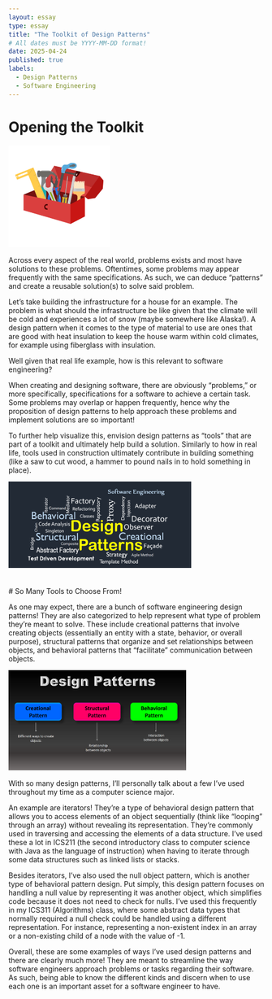 ```yaml
---
layout: essay
type: essay
title: "The Toolkit of Design Patterns"
# All dates must be YYYY-MM-DD format!
date: 2025-04-24
published: true
labels:
  - Design Patterns
  - Software Engineering
---
```



# Opening the Toolkit
<div>
<img width="200px" class="rounded float-start" src="../img/design-patterns/toolbox.png">
</div>

Across every aspect of the real world, problems exists and most have solutions to these problems. Oftentimes, some problems may appear frequently with the same specifications. As such, we can deduce “patterns” and create a reusable solution(s) to solve said problem. 

Let’s take building the infrastructure for a house for an example. The problem is what should the infrastructure be like given that the climate will be cold and experiences a lot of snow (maybe somewhere like Alaska!). A design pattern when it comes to the type of material to use are ones that are good with heat insulation to keep the house warm within cold climates, for example using fiberglass with insulation.

Well given that real life example, how is this relevant to software engineering?

When creating and designing software, there are obviously “problems,” or more specifically, specifications for a software to achieve a certain task. Some problems may overlap or happen frequently, hence why the proposition of design patterns to help approach these problems and implement solutions are so important! 

To further help visualize this, envision design patterns as “tools” that are part of a toolkit and ultimately help build a solution. Similarly to how in real life, tools used in construction ultimately contribute in building something (like a saw to cut wood, a hammer to pound nails in to hold something in place).


<div class="text-center">
<img width="360px" height="170px" class="img-fluid" src="../img/design-patterns/design-patterns.png">
</div>
<br>
<br>
# So Many Tools to Choose From!

As one may expect, there are a bunch of software engineering design patterns! They are also categorized to help represent what type of problem they’re meant to solve. These include creational patterns that involve creating objects (essentially an entity with a state, behavior, or overall purpose), structural patterns that organize and set relationships between objects, and behavioral patterns that “facilitate” communication between objects.

<div class="text-center p-4">
  <img width="350px" height="197px" class="img-fluid" src="../img/design-patterns/design-pattern-types.png">
</div>

With so many design patterns, I’ll personally talk about a few I’ve used throughout my time as a computer science major.

An example are iterators! They’re a type of behavioral design pattern that allows you to access elements of an object sequentially (think like “looping” through an array) without revealing its representation. They’re commonly used in traversing and accessing the elements of a data structure. I’ve used these a lot in ICS211 (the second introductory class to computer science with Java as the language of instruction) when having to iterate through some data structures such as linked lists or stacks. 

Besides iterators, I’ve also used the null object pattern, which is another type of behavioral pattern design. Put simply, this design pattern focuses on handling a null value by representing it was another object, which simplifies code because it does not need to check for nulls. I’ve used this frequently in my ICS311 (Algorithms) class, where some abstract data types that normally required a null check could be handled using a different representation. For instance, representing a non-existent index in an array or a non-existing child of a node with the value of -1. 

Overall, these are some examples of ways I’ve used design patterns and there are clearly much more! They are meant to streamline the way software engineers approach problems or tasks regarding their software. As such, being able to know the different kinds and discern when to use each one is an important asset for a software engineer to have.




